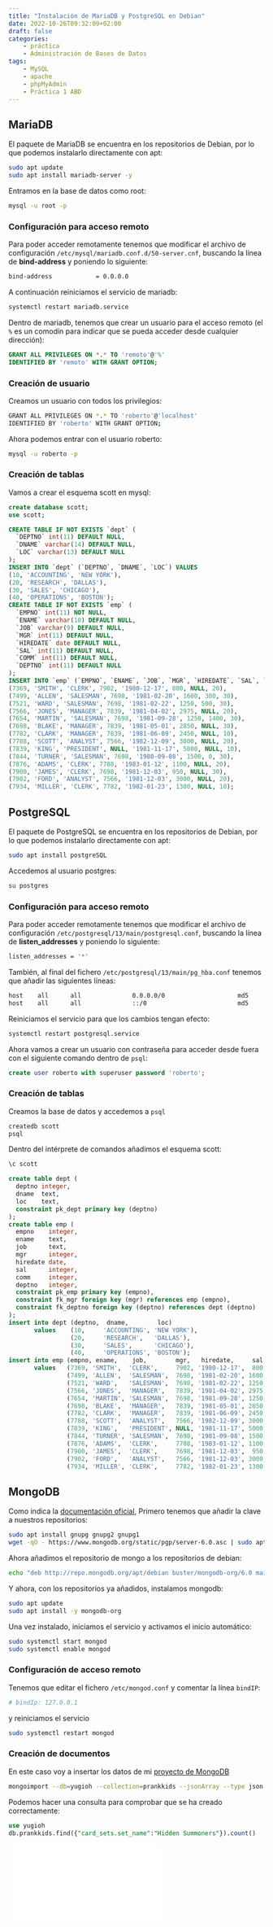 ```yaml
---
title: "Instalación de MariaDB y PostgreSQL en Debian"
date: 2022-10-26T09:32:09+02:00
draft: false
categories:
    - práctica
    - Administración de Bases de Datos
tags:
    - MySQL
    - apache
    - phpMyAdmin
    - Práctica 1 ABD
---
```


## MariaDB

El paquete de MariaDB se encuentra en los repositorios de Debian, por lo que podemos instalarlo directamente con apt:

```bash
sudo apt update
sudo apt install mariadb-server -y 
```

Entramos en la base de datos como root:

```bash
mysql -u root -p
```

### Configuración para acceso remoto

Para poder acceder remotamente tenemos que modificar el archivo de configuración `/etc/mysql/mariadb.conf.d/50-server.cnf`, buscando la línea de **bind-address** y poniendo lo siguiente:

```bash
bind-address            = 0.0.0.0
```

A continuación reiniciamos el servicio de mariadb:

```bash
systemctl restart mariadb.service
```

Dentro de mariadb, tenemos que crear un usuario para el acceso remoto (el `%` es un comodín para indicar que se pueda acceder desde cualquier dirección):

```sql
GRANT ALL PRIVILEGES ON *.* TO 'remoto'@'%'
IDENTIFIED BY 'remoto' WITH GRANT OPTION;
```

### Creación de usuario

Creamos un usuario con todos los privilegios:

```bash
GRANT ALL PRIVILEGES ON *.* TO 'roberto'@'localhost'
IDENTIFIED BY 'roberto' WITH GRANT OPTION;
```

Ahora podemos entrar con el usuario roberto:

```bash
mysql -u roberto -p
```

### Creación de tablas

Vamos a crear el esquema scott en mysql:

```sql
create database scott;
use scott;
```

```sql
CREATE TABLE IF NOT EXISTS `dept` (
  `DEPTNO` int(11) DEFAULT NULL,
  `DNAME` varchar(14) DEFAULT NULL,
  `LOC` varchar(13) DEFAULT NULL
);
INSERT INTO `dept` (`DEPTNO`, `DNAME`, `LOC`) VALUES
(10, 'ACCOUNTING', 'NEW YORK'),
(20, 'RESEARCH', 'DALLAS'),
(30, 'SALES', 'CHICAGO'),
(40, 'OPERATIONS', 'BOSTON');
CREATE TABLE IF NOT EXISTS `emp` (
  `EMPNO` int(11) NOT NULL,
  `ENAME` varchar(10) DEFAULT NULL,
  `JOB` varchar(9) DEFAULT NULL,
  `MGR` int(11) DEFAULT NULL,
  `HIREDATE` date DEFAULT NULL,
  `SAL` int(11) DEFAULT NULL,
  `COMM` int(11) DEFAULT NULL,
  `DEPTNO` int(11) DEFAULT NULL
);
INSERT INTO `emp` (`EMPNO`, `ENAME`, `JOB`, `MGR`, `HIREDATE`, `SAL`, `COMM`, `DEPTNO`) VALUES
(7369, 'SMITH', 'CLERK', 7902, '1980-12-17', 800, NULL, 20),
(7499, 'ALLEN', 'SALESMAN', 7698, '1981-02-20', 1600, 300, 30),
(7521, 'WARD', 'SALESMAN', 7698, '1981-02-22', 1250, 500, 30),
(7566, 'JONES', 'MANAGER', 7839, '1981-04-02', 2975, NULL, 20),
(7654, 'MARTIN', 'SALESMAN', 7698, '1981-09-28', 1250, 1400, 30),
(7698, 'BLAKE', 'MANAGER', 7839, '1981-05-01', 2850, NULL, 30),
(7782, 'CLARK', 'MANAGER', 7839, '1981-06-09', 2450, NULL, 10),
(7788, 'SCOTT', 'ANALYST', 7566, '1982-12-09', 3000, NULL, 20),
(7839, 'KING', 'PRESIDENT', NULL, '1981-11-17', 5000, NULL, 10),
(7844, 'TURNER', 'SALESMAN', 7698, '1980-09-08', 1500, 0, 30),
(7876, 'ADAMS', 'CLERK', 7788, '1983-01-12', 1100, NULL, 20),
(7900, 'JAMES', 'CLERK', 7698, '1981-12-03', 950, NULL, 30),
(7902, 'FORD', 'ANALYST', 7566, '1981-12-03', 3000, NULL, 20),
(7934, 'MILLER', 'CLERK', 7782, '1982-01-23', 1300, NULL, 10);
```

## PostgreSQL

El paquete de PostgreSQL se encuentra en los repositorios de Debian, por lo que podemos instalarlo directamente con apt:

```bash
sudo apt install postgreSQL
```

Accedemos al usuario postgres:

```bash
su postgres
```

### Configuración para acceso remoto

Para poder acceder remotamente tenemos que modificar el archivo de configuración `/etc/postgresql/13/main/postgresql.conf`, buscando la línea de **listen_addresses** y poniendo lo siguiente:

```bash
listen_addresses = '*'
```

También, al final del fichero `/etc/postgresql/13/main/pg_hba.conf` tenemos que añadir las siguientes líneas:

```bash
host    all      all              0.0.0.0/0                    md5
host    all      all              ::/0                         md5
```

Reiniciamos el servicio para que los cambios tengan efecto:

```bash
systemctl restart postgresql.service
```

Ahora vamos a crear un usuario con contraseña para acceder desde fuera con el siguiente comando dentro de `psql`:

```sql
create user roberto with superuser password 'roberto';
```

### Creación de tablas

Creamos la base de datos y accedemos a `psql`

```bash
createdb scott
psql
```

Dentro del intérprete de comandos añadimos el esquema scott:

```sql
\c scott

create table dept (
  deptno integer,
  dname  text,
  loc    text,
  constraint pk_dept primary key (deptno)
);
create table emp (
  empno    integer,
  ename    text,
  job      text,
  mgr      integer,
  hiredate date,
  sal      integer,
  comm     integer,
  deptno   integer,
  constraint pk_emp primary key (empno),
  constraint fk_mgr foreign key (mgr) references emp (empno),
  constraint fk_deptno foreign key (deptno) references dept (deptno)
);
insert into dept (deptno,  dname,        loc)
       values    (10,     'ACCOUNTING', 'NEW YORK'),
                 (20,     'RESEARCH',   'DALLAS'),
                 (30,     'SALES',      'CHICAGO'),
                 (40,     'OPERATIONS', 'BOSTON');
insert into emp (empno, ename,    job,        mgr,   hiredate,     sal, comm, deptno)
       values   (7369, 'SMITH',  'CLERK',     7902, '1980-12-17',  800, NULL,   20),
                (7499, 'ALLEN',  'SALESMAN',  7698, '1981-02-20', 1600,  300,   30),
                (7521, 'WARD',   'SALESMAN',  7698, '1981-02-22', 1250,  500,   30),
                (7566, 'JONES',  'MANAGER',   7839, '1981-04-02', 2975, NULL,   20),
                (7654, 'MARTIN', 'SALESMAN',  7698, '1981-09-28', 1250, 1400,   30),
                (7698, 'BLAKE',  'MANAGER',   7839, '1981-05-01', 2850, NULL,   30),
                (7782, 'CLARK',  'MANAGER',   7839, '1981-06-09', 2450, NULL,   10),
                (7788, 'SCOTT',  'ANALYST',   7566, '1982-12-09', 3000, NULL,   20),
                (7839, 'KING',   'PRESIDENT', NULL, '1981-11-17', 5000, NULL,   10),
                (7844, 'TURNER', 'SALESMAN',  7698, '1981-09-08', 1500,    0,   30),
                (7876, 'ADAMS',  'CLERK',     7788, '1983-01-12', 1100, NULL,   20),
                (7900, 'JAMES',  'CLERK',     7698, '1981-12-03',  950, NULL,   30),
                (7902, 'FORD',   'ANALYST',   7566, '1981-12-03', 3000, NULL,   20),
                (7934, 'MILLER', 'CLERK',     7782, '1982-01-23', 1300, NULL,   10);
```

## MongoDB

Como indica la [documentación oficial](https://www.mongodb.com/docs/v6.0/tutorial/install-mongodb-on-debian/), Primero tenemos que añadir la clave a nuestros repositorios:

```bash
sudo apt install gnupg gnupg2 gnupg1
wget -qO - https://www.mongodb.org/static/pgp/server-6.0.asc | sudo apt-key add -
```

Ahora añadimos el repositorio de mongo a los repositorios de debian:

```bash
echo "deb http://repo.mongodb.org/apt/debian buster/mongodb-org/6.0 main" | sudo tee /etc/apt/sources.list.d/mongodb-org-6.0.list
```

Y ahora, con los repositorios ya añadidos, instalamos mongodb:

```bash
sudo apt update
sudo apt install -y mongodb-org
```

Una vez instalado, iniciamos el servicio y activamos el inicio automático:

```bash
sudo systemctl start mongod
sudo systemctl enable mongod
```

### Configuración de acceso remoto

Tenemos que editar el fichero `/etc/mongod.conf` y comentar la línea `bindIP`:

```bash
# bindIp: 127.0.0.1
```

y reiniciamos el servicio

```bash
sudo systemctl restart mongod
```

### Creación de documentos

En este caso voy a insertar los datos de mi [proyecto de MongoDB](https://github.com/robertorodriguez98/proyectoMongoDB/)

```bash
mongoimport --db=yugioh --collection=prankkids --jsonArray --type json --file=prankkids.json
```

Podemos hacer una consulta para comprobar que se ha creado correctamente:

```sql
use yugioh
db.prankkids.find({"card_sets.set_name":"Hidden Summoners"}).count()
```

![mongo](mongo.sql)